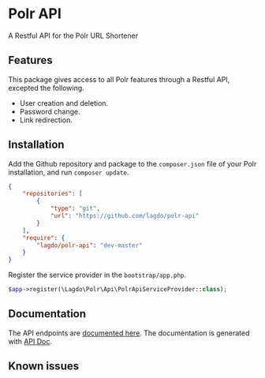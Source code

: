 Polr API
========

A Restful API for the Polr URL Shortener

Features
--------

This package gives access to all Polr features through a Restful API, excepted the following.

- User creation and deletion.
- Password change.
- Link redirection.

Installation
------------

Add the Github repository and package to the `composer.json` file of your Polr installation, and run `composer update`.

```json
{
    "repositories": [
        {
            "type": "git",
            "url": "https://github.com/lagdo/polr-api"
        }
    ],
    "require": {
        "lagdo/polr-api": "dev-master"
    }
}
```

Register the service provider in the `bootstrap/app.php`.

```php
$app->register(\Lagdo\Polr\Api\PolrApiServiceProvider::class);
```

Documentation
-------------

The API endpoints are [documented here](docs/api.md). The documentation is generated with [API Doc](http://apidocjs.com/).

Known issues
------------

